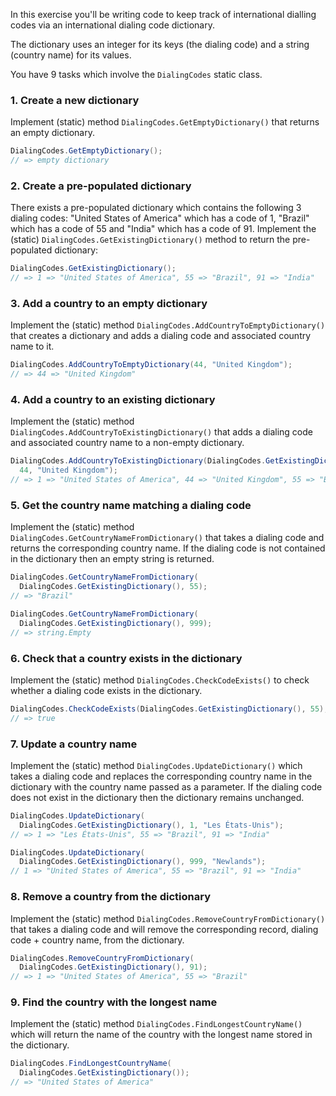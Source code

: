 In this exercise you'll be writing code to keep track of international dialling codes via an international dialing code dictionary.

The dictionary uses an integer for its keys (the dialing code) and a string (country name) for its values.

You have 9 tasks which involve the  `DialingCodes` static class.

### 1. Create a new dictionary

Implement (static) method `DialingCodes.GetEmptyDictionary()` that returns an empty dictionary.

```csharp
DialingCodes.GetEmptyDictionary();
// => empty dictionary
```

### 2. Create a pre-populated dictionary

There exists a pre-populated dictionary which contains the following 3 dialing codes: "United States of America" which has a code of 1, "Brazil" which has a code of 55 and "India" which has a code of 91. Implement the (static) `DialingCodes.GetExistingDictionary()` method to return the pre-populated dictionary:

```csharp
DialingCodes.GetExistingDictionary();
// => 1 => "United States of America", 55 => "Brazil", 91 => "India"
```

### 3. Add a country to an empty dictionary

Implement the (static) method `DialingCodes.AddCountryToEmptyDictionary()` that creates a dictionary and adds a dialing code and associated country name to it.

```csharp
DialingCodes.AddCountryToEmptyDictionary(44, "United Kingdom");
// => 44 => "United Kingdom"
```

### 4. Add a country to an existing dictionary

Implement the (static) method `DialingCodes.AddCountryToExistingDictionary()` that adds a dialing code and associated country name to a non-empty dictionary.

```csharp
DialingCodes.AddCountryToExistingDictionary(DialingCodes.GetExistingDictionary(),
  44, "United Kingdom");
// => 1 => "United States of America", 44 => "United Kingdom", 55 => "Brazil", 91 => "India"
```

### 5. Get the country name matching a dialing code

Implement the (static) method `DialingCodes.GetCountryNameFromDictionary()` that takes a dialing code and returns the corresponding country name. If the dialing code is not contained in the dictionary then an empty string is returned.

```csharp
DialingCodes.GetCountryNameFromDictionary(
  DialingCodes.GetExistingDictionary(), 55);
// => "Brazil"

DialingCodes.GetCountryNameFromDictionary(
  DialingCodes.GetExistingDictionary(), 999);
// => string.Empty
```

### 6. Check that a country exists in the dictionary

Implement the (static) method `DialingCodes.CheckCodeExists()` to check whether a dialing code exists in the dictionary.

```csharp
DialingCodes.CheckCodeExists(DialingCodes.GetExistingDictionary(), 55);
// => true
```

### 7. Update a country name

Implement the (static) method `DialingCodes.UpdateDictionary()` which takes a dialing code and replaces the corresponding country name in the dictionary with the country name passed as a parameter. If the dialing code does not exist in the dictionary then the dictionary remains unchanged.

```csharp
DialingCodes.UpdateDictionary(
  DialingCodes.GetExistingDictionary(), 1, "Les États-Unis");
// => 1 => "Les États-Unis", 55 => "Brazil", 91 => "India"

DialingCodes.UpdateDictionary(
  DialingCodes.GetExistingDictionary(), 999, "Newlands");
// 1 => "United States of America", 55 => "Brazil", 91 => "India"
```

### 8. Remove a country from the dictionary

Implement the (static) method `DialingCodes.RemoveCountryFromDictionary()` that takes a dialing code and will remove the corresponding record, dialing code + country name, from the dictionary.

```csharp
DialingCodes.RemoveCountryFromDictionary(
  DialingCodes.GetExistingDictionary(), 91);
// => 1 => "United States of America", 55 => "Brazil"
```

### 9. Find the country with the longest name

Implement the (static) method `DialingCodes.FindLongestCountryName()` which will return the name of the country with the longest name stored in the dictionary.

```csharp
DialingCodes.FindLongestCountryName(
  DialingCodes.GetExistingDictionary());
// => "United States of America"
```
